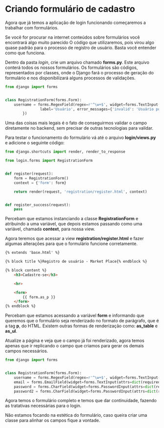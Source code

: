 # Criando formulário de cadastro

Agora que já temos a aplicação de login funcionando começaremos a trabalhar com formulários.

Se você for procurar na internet conteúdos sobre formulários você encontrará algo muito parecido O código que utilizaremos, pois virou algo quase padrão para o processo de registro de usuário. Basta você entender como que funciona.

Dentro da pasta *login*, crie um arquivo chamado **forms.py**. Este arquivo conterá todos os nossos formulários. Os formulários são códigos, representados por classes, onde o Django fará o processo de geração do formulário e nos disponibilizará alguns processos de validações.

```python
from django import forms


class RegistrationForm(forms.Form):
	username = forms.RegexField(regex=r'^\w+$', widget=forms.TextInput(attrs=dict(required=True, max_lenght=30)),
				label='Usuário', error_messages={'invalid': 'Usuário pode conter apenas letras e números.'
		})
```

Uma das coisas mais legais é o fato de conseguirmos validar o campo diretamente no backend, sem precisar de outras tecnologias para validar.

Para testar o funcionamento do formulário vá até o arquivo **login/views.py** e adicione o seguinte código:

```python
from django.shortcuts import render, render_to_response

from login.forms import RegistrationForm


def register(request):
    form = RegistrationForm()
    context = {'form': form}

    return render(request, 'registration/register.html', context)


def register_success(request):
    pass
```

Percebam que estamos instanciando a classe **RegistrationForm** e atribuindo a uma variável, que depois estamos passando como uma variável, chamada **context**, para nossa view.

Agora teremos que acessar a view **registration/register.html** e fazer algumas alterações para que o formulário funcione corretamente.

```html
{% extends 'base.html' %}

{% block title %}Registro de usuário - Market Place{% endblock %}

{% block content %}
    <h3>Cadastre-se</h3>

    <hr>

    <form>
        {{ form.as_p }}
    </form>
{% endblock %}
```

Percebam que estamos acessando a variável **form** e informando que queremos que o formulário seja renderizado no formato de parágrafo, que é a tag **p**, do HTML. Existem outras formas de renderização como: **as\_table** e **as\_ul**.

Atualize a página e veja que o campo já foi renderizado, agora temos apenas que ir replicando o campo que criamos para gerar os demais campos necessários.

```python
from django import forms


class RegistrationForm(forms.Form):
	username = forms.RegexField(regex=r'^\w+$', widget=forms.TextInput(attrs=dict(required=True, max_lenght=30)), label='Usuário', error_messages={'invalid': 'Usuário pode conter apenas letras e números.'})
	email = forms.EmailField(widget=forms.TextInput(attrs=dict(required=True, max_lenght=30)), label='Email')
	password = forms.CharField(widget=forms.PasswordInput(attrs=dict(required=True, max_lenght=30, render_value=False)), label='Senha')
	password2 = forms.CharField(widget=forms.PasswordInput(attrs=dict(required=True, max_lenght=30, render_value=False)), label='Repita a senha')
```

Agora temos o formulário completo e temos que dar continuidade, fazendo as tratativas necessárias para o login.

Não estamos focando na estética do formulário, caso queira criar uma classe para alinhar os campos fique a vontade.
